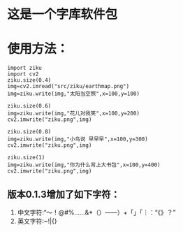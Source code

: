 # 这是一个字库软件包
# 使用方法：
```
import ziku
import cv2
ziku.size(0.4)
img=cv2.imread("src/ziku/earthmap.png")
img=ziku.write(img,"太阳当空照",x=100,y=100)

ziku.size(0.6)
img=ziku.write(img,"花儿对我笑",x=100,y=200)
cv2.imwrite("ziku.png",img)

ziku.size(0.8)
img=ziku.write(img,"小鸟说 早早早",x=100,y=300)
cv2.imwrite("ziku.png",img)

ziku.size(1)
img=ziku.write(img,"你为什么背上大书包",x=100,y=400)
cv2.imwrite("ziku.png",img)
```


## 版本0.1.3增加了如下字符：

1. 中文字符:“～！@#\%……&*（）——）+「」「｜：“《》？”
2. 英文字符:~!|{}
